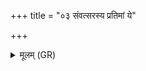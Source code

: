 +++
title = "०३ संवत्सरस्य प्रतिमां ये"

+++
<details><summary>मूलम् (GR)</summary>

संवत्सरस्य प्रतिमां  
ये त्वा रात्र्य् उपासते ।  
तेषाम् आयुष्मतीं प्रजां  
रायस्पोषेण सं सृज ॥
</details>